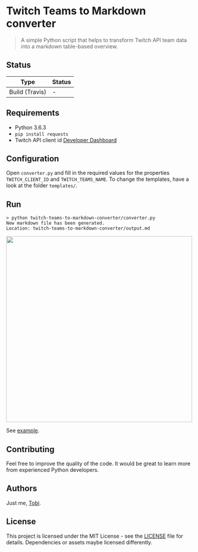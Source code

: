 # Twitch Teams to Markdown converter
> A simple Python script that helps to transform Twitch API team data into a markdown table-based overview.

## Status

|Type|Status|
|----|------|
|Build (Travis)| - |

## Requirements

- Python 3.6.3
- `pip install requests`
- Twitch API client id [Developer Dashboard](https://dev.twitch.tv/console/apps)

## Configuration

Open `converter.py` and fill in the required values for the properties `TWITCH_CLIENT_ID` and `TWITCH_TEAMS_NAME`.
To change the templates, have a look at the folder `templates/`.

## Run

```
> python twitch-teams-to-markdown-converter/converter.py
New markdown file has been generated.
Location: twitch-teams-to-markdown-converter/output.md
```

<a href="example.png"><img src="example.png" width="500" /></a>

See [example](example.md).

## Contributing

Feel free to improve the quality of the code. It would be great to learn more from experienced Python developers.

## Authors

Just me, [Tobi]([https://tscholze.github.io).

## License

This project is licensed under the MIT License - see the [LICENSE](LICENSE.md) file for details.
Dependencies or assets maybe licensed differently.
